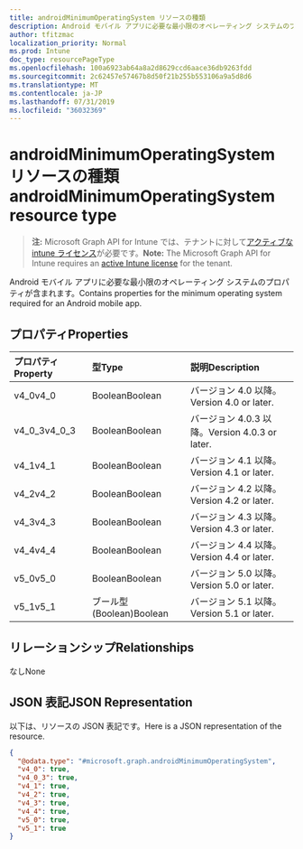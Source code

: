 ```yaml
---
title: androidMinimumOperatingSystem リソースの種類
description: Android モバイル アプリに必要な最小限のオペレーティング システムのプロパティが含まれます。
author: tfitzmac
localization_priority: Normal
ms.prod: Intune
doc_type: resourcePageType
ms.openlocfilehash: 100a6923ab64a8a2d8629ccd6aace36db9263fdd
ms.sourcegitcommit: 2c62457e57467b8d50f21b255b553106a9a5d8d6
ms.translationtype: MT
ms.contentlocale: ja-JP
ms.lasthandoff: 07/31/2019
ms.locfileid: "36032369"
---
```

# <a name="androidminimumoperatingsystem-resource-type"></a><span data-ttu-id="d894b-103">androidMinimumOperatingSystem リソースの種類</span><span class="sxs-lookup"><span data-stu-id="d894b-103">androidMinimumOperatingSystem resource type</span></span>

> <span data-ttu-id="d894b-104">**注:** Microsoft Graph API for Intune では、テナントに対して[アクティブな intune ライセンス](https://go.microsoft.com/fwlink/?linkid=839381)が必要です。</span><span class="sxs-lookup"><span data-stu-id="d894b-104">**Note:** The Microsoft Graph API for Intune requires an [active Intune license](https://go.microsoft.com/fwlink/?linkid=839381) for the tenant.</span></span>

<span data-ttu-id="d894b-105">Android モバイル アプリに必要な最小限のオペレーティング システムのプロパティが含まれます。</span><span class="sxs-lookup"><span data-stu-id="d894b-105">Contains properties for the minimum operating system required for an Android mobile app.</span></span>

## <a name="properties"></a><span data-ttu-id="d894b-106">プロパティ</span><span class="sxs-lookup"><span data-stu-id="d894b-106">Properties</span></span>
|<span data-ttu-id="d894b-107">プロパティ</span><span class="sxs-lookup"><span data-stu-id="d894b-107">Property</span></span>|<span data-ttu-id="d894b-108">型</span><span class="sxs-lookup"><span data-stu-id="d894b-108">Type</span></span>|<span data-ttu-id="d894b-109">説明</span><span class="sxs-lookup"><span data-stu-id="d894b-109">Description</span></span>|
|:---|:---|:---|
|<span data-ttu-id="d894b-110">v4_0</span><span class="sxs-lookup"><span data-stu-id="d894b-110">v4_0</span></span>|<span data-ttu-id="d894b-111">Boolean</span><span class="sxs-lookup"><span data-stu-id="d894b-111">Boolean</span></span>|<span data-ttu-id="d894b-112">バージョン 4.0 以降。</span><span class="sxs-lookup"><span data-stu-id="d894b-112">Version 4.0 or later.</span></span>|
|<span data-ttu-id="d894b-113">v4_0_3</span><span class="sxs-lookup"><span data-stu-id="d894b-113">v4_0_3</span></span>|<span data-ttu-id="d894b-114">Boolean</span><span class="sxs-lookup"><span data-stu-id="d894b-114">Boolean</span></span>|<span data-ttu-id="d894b-115">バージョン 4.0.3 以降。</span><span class="sxs-lookup"><span data-stu-id="d894b-115">Version 4.0.3 or later.</span></span>|
|<span data-ttu-id="d894b-116">v4_1</span><span class="sxs-lookup"><span data-stu-id="d894b-116">v4_1</span></span>|<span data-ttu-id="d894b-117">Boolean</span><span class="sxs-lookup"><span data-stu-id="d894b-117">Boolean</span></span>|<span data-ttu-id="d894b-118">バージョン 4.1 以降。</span><span class="sxs-lookup"><span data-stu-id="d894b-118">Version 4.1 or later.</span></span>|
|<span data-ttu-id="d894b-119">v4_2</span><span class="sxs-lookup"><span data-stu-id="d894b-119">v4_2</span></span>|<span data-ttu-id="d894b-120">Boolean</span><span class="sxs-lookup"><span data-stu-id="d894b-120">Boolean</span></span>|<span data-ttu-id="d894b-121">バージョン 4.2 以降。</span><span class="sxs-lookup"><span data-stu-id="d894b-121">Version 4.2 or later.</span></span>|
|<span data-ttu-id="d894b-122">v4_3</span><span class="sxs-lookup"><span data-stu-id="d894b-122">v4_3</span></span>|<span data-ttu-id="d894b-123">Boolean</span><span class="sxs-lookup"><span data-stu-id="d894b-123">Boolean</span></span>|<span data-ttu-id="d894b-124">バージョン 4.3 以降。</span><span class="sxs-lookup"><span data-stu-id="d894b-124">Version 4.3 or later.</span></span>|
|<span data-ttu-id="d894b-125">v4_4</span><span class="sxs-lookup"><span data-stu-id="d894b-125">v4_4</span></span>|<span data-ttu-id="d894b-126">Boolean</span><span class="sxs-lookup"><span data-stu-id="d894b-126">Boolean</span></span>|<span data-ttu-id="d894b-127">バージョン 4.4 以降。</span><span class="sxs-lookup"><span data-stu-id="d894b-127">Version 4.4 or later.</span></span>|
|<span data-ttu-id="d894b-128">v5_0</span><span class="sxs-lookup"><span data-stu-id="d894b-128">v5_0</span></span>|<span data-ttu-id="d894b-129">Boolean</span><span class="sxs-lookup"><span data-stu-id="d894b-129">Boolean</span></span>|<span data-ttu-id="d894b-130">バージョン 5.0 以降。</span><span class="sxs-lookup"><span data-stu-id="d894b-130">Version 5.0 or later.</span></span>|
|<span data-ttu-id="d894b-131">v5_1</span><span class="sxs-lookup"><span data-stu-id="d894b-131">v5_1</span></span>|<span data-ttu-id="d894b-132">ブール型 (Boolean)</span><span class="sxs-lookup"><span data-stu-id="d894b-132">Boolean</span></span>|<span data-ttu-id="d894b-133">バージョン 5.1 以降。</span><span class="sxs-lookup"><span data-stu-id="d894b-133">Version 5.1 or later.</span></span>|

## <a name="relationships"></a><span data-ttu-id="d894b-134">リレーションシップ</span><span class="sxs-lookup"><span data-stu-id="d894b-134">Relationships</span></span>
<span data-ttu-id="d894b-135">なし</span><span class="sxs-lookup"><span data-stu-id="d894b-135">None</span></span>

## <a name="json-representation"></a><span data-ttu-id="d894b-136">JSON 表記</span><span class="sxs-lookup"><span data-stu-id="d894b-136">JSON Representation</span></span>
<span data-ttu-id="d894b-137">以下は、リソースの JSON 表記です。</span><span class="sxs-lookup"><span data-stu-id="d894b-137">Here is a JSON representation of the resource.</span></span>
<!-- {
  "blockType": "resource",
  "@odata.type": "microsoft.graph.androidMinimumOperatingSystem"
}
-->
``` json
{
  "@odata.type": "#microsoft.graph.androidMinimumOperatingSystem",
  "v4_0": true,
  "v4_0_3": true,
  "v4_1": true,
  "v4_2": true,
  "v4_3": true,
  "v4_4": true,
  "v5_0": true,
  "v5_1": true
}
```



